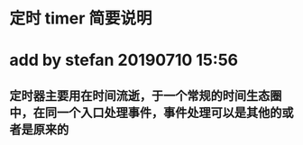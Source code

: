 # 定时 timer 简要说明
# add by stefan 20190710 15:56 

## 定时器主要用在时间流逝，于一个常规的时间生态圈中，在同一个入口处理事件，事件处理可以是其他的或者是原来的
